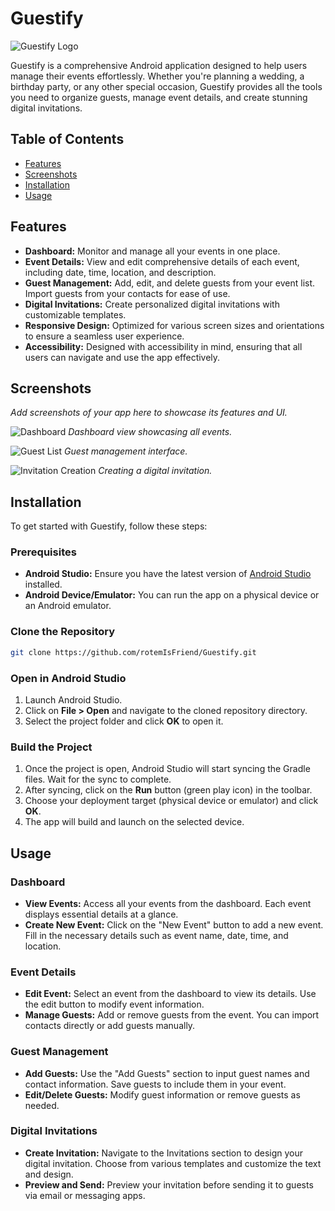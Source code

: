 # Guestify

![Guestify Logo](path/to/logo.png)

Guestify is a comprehensive Android application designed to help users manage their events effortlessly. Whether you're planning a wedding, a birthday party, or any other special occasion, Guestify provides all the tools you need to organize guests, manage event details, and create stunning digital invitations.

## Table of Contents

- [Features](#features)
- [Screenshots](#screenshots)
- [Installation](#installation)
- [Usage](#usage)

## Features

- **Dashboard:** Monitor and manage all your events in one place.
- **Event Details:** View and edit comprehensive details of each event, including date, time, location, and description.
- **Guest Management:** Add, edit, and delete guests from your event list. Import guests from your contacts for ease of use.
- **Digital Invitations:** Create personalized digital invitations with customizable templates.
- **Responsive Design:** Optimized for various screen sizes and orientations to ensure a seamless user experience.
- **Accessibility:** Designed with accessibility in mind, ensuring that all users can navigate and use the app effectively.

## Screenshots

*Add screenshots of your app here to showcase its features and UI.*

![Dashboard](path/to/dashboard_screenshot.png)
*Dashboard view showcasing all events.*

![Guest List](path/to/guest_list_screenshot.png)
*Guest management interface.*

![Invitation Creation](path/to/invitation_creation_screenshot.png)
*Creating a digital invitation.*

## Installation

To get started with Guestify, follow these steps:

### Prerequisites

- **Android Studio:** Ensure you have the latest version of [Android Studio](https://developer.android.com/studio) installed.
- **Android Device/Emulator:** You can run the app on a physical device or an Android emulator.

### Clone the Repository

```bash
git clone https://github.com/rotemIsFriend/Guestify.git
```

### Open in Android Studio

1. Launch Android Studio.
2. Click on **File > Open** and navigate to the cloned repository directory.
3. Select the project folder and click **OK** to open it.

### Build the Project

1. Once the project is open, Android Studio will start syncing the Gradle files. Wait for the sync to complete.
2. After syncing, click on the **Run** button (green play icon) in the toolbar.
3. Choose your deployment target (physical device or emulator) and click **OK**.
4. The app will build and launch on the selected device.

## Usage

### Dashboard

- **View Events:** Access all your events from the dashboard. Each event displays essential details at a glance.
- **Create New Event:** Click on the "New Event" button to add a new event. Fill in the necessary details such as event name, date, time, and location.

### Event Details

- **Edit Event:** Select an event from the dashboard to view its details. Use the edit button to modify event information.
- **Manage Guests:** Add or remove guests from the event. You can import contacts directly or add guests manually.

### Guest Management

- **Add Guests:** Use the "Add Guests" section to input guest names and contact information. Save guests to include them in your event.
- **Edit/Delete Guests:** Modify guest information or remove guests as needed.

### Digital Invitations

- **Create Invitation:** Navigate to the Invitations section to design your digital invitation. Choose from various templates and customize the text and design.
- **Preview and Send:** Preview your invitation before sending it to guests via email or messaging apps.
